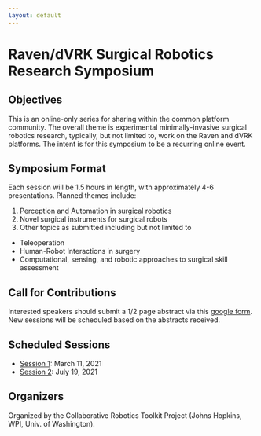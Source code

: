 ```yaml
---
layout: default
---
```


# Raven/dVRK Surgical Robotics Research Symposium

## Objectives

This is an online-only series for sharing within the common platform community.
The overall theme is experimental minimally-invasive surgical robotics research, typically, but not limited to,
work on the Raven and dVRK platforms. The intent is for this symposium to be a recurring online event.

## Symposium Format

Each session will be 1.5 hours in length, with approximately 4-6 presentations. Planned themes include:

1. Perception and Automation in surgical robotics
2. Novel surgical instruments for surgical robots
3. Other topics as submitted including but not limited to
  - Teleoperation
  - Human-Robot Interactions in surgery
  - Computational, sensing, and robotic approaches to surgical skill assessment

## Call for Contributions

Interested speakers should submit a 1/2 page abstract via this
[google form](https://forms.gle/EG5Zwpn5un7r4CAeA).
New sessions will be scheduled based on the abstracts received.

## Scheduled Sessions

* [Session 1](./symposium-session-1/crtk-2021-symposium-session-1.md): March 11, 2021
* [Session 2](./symposium-session-2/crtk-2021-symposium-session-2.md): July 19, 2021

## Organizers

Organized by the Collaborative Robotics Toolkit Project (Johns Hopkins, WPI, Univ. of Washington).

